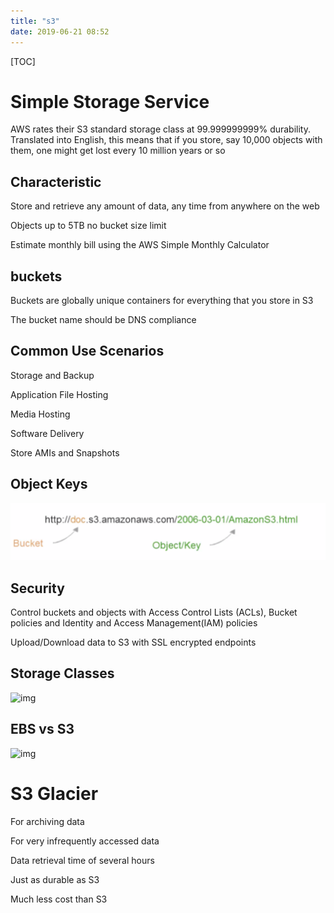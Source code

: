 ```yaml
---
title: "s3"
date: 2019-06-21 08:52
---
```

[TOC]



# Simple Storage Service

AWS rates their S3 standard storage class at 99.999999999% durability. Translated into English, this means that if you store, say 10,000 objects with them, one might get lost every 10 million years or so



## Characteristic

Store and retrieve any amount of data, any time from anywhere on the web

Objects up to 5TB no bucket size limit

Estimate monthly bill using the AWS Simple Monthly Calculator



## buckets

Buckets are globally unique containers for everything that you store in S3

The bucket name should be DNS compliance 





## Common Use Scenarios

Storage and Backup 

Application File Hosting

Media Hosting

Software Delivery

Store AMIs and Snapshots







## Object Keys

![image-20200403212949904](s3.assets/image-20200403212949904.png)



## Security

Control buckets and objects with Access Control Lists (ACLs), Bucket policies and Identity  and Access Management(IAM) policies

Upload/Download data to S3 with SSL encrypted endpoints



## Storage Classes

![img](https://snag.gy/gy3ecV.jpg)



## EBS vs S3

![img](https://snag.gy/NmzLpQ.jpg)



# S3 Glacier 

For archiving data

For very infrequently accessed data

Data retrieval time of several hours

Just as durable as S3

Much less cost than S3







